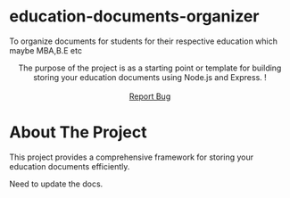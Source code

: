 # education-documents-organizer

To organize documents for students for their respective education which maybe MBA,B.E etc

<p align="center">
    The purpose of the project is as a starting point or template for building storing your education documents using Node.js and Express. !
    <br />
    <br />
    <a href="https://github.com/vijeth-simha/education-documents-organizer/issues">Report Bug</a>
  </p>


# About The Project

This project provides a comprehensive framework for storing your education documents efficiently.

Need to update the docs.
